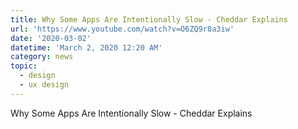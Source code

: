 ```yaml
---
title: Why Some Apps Are Intentionally Slow - Cheddar Explains
url: 'https://www.youtube.com/watch?v=O6ZQ9r8a3iw'
date: '2020-03-02'
datetime: 'March 2, 2020 12:20 AM'
category: news
topic:
  - design
  - ux design
---
```

Why Some Apps Are Intentionally Slow - Cheddar Explains
